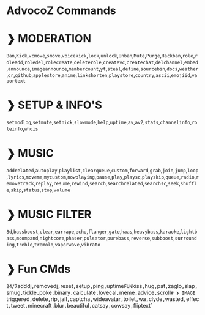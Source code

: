 # AdvocoZ Commands 

 # ❯ MODERATION
 `Ban`,`Kick`,`vcmove`,`smove`,`voicekick`,`lock`,`unlock`,`Unban`,`Mute`,`Purge`,`Hackban`,`role`,`roleadd`,`roledel`,`rolecreate`,`deleterole`,`createvc`,`createchat`,`delchannel`,`embed`,`announce`,`imageannounce`,`membercount`,`yt`,`steal`,`define`,`sourcebin`,`docs`,`weather`,`qr`,`github`,`applestore`,`anime`,`linkshorten`,`playstore`,`country`,`ascii`,`emojiid`,`vaportext`


 # ❯ SETUP & INFO'S 
`setmodlog`,`setmute`,`setnick`,`slowmode`,`help`,`uptime`,`av`,`av2`,`stats`,`channelinfo`,`roleinfo`,`whois`

# ❯ MUSIC 
`addrelated`,`autoplay`,`playlist`,`clearqueue`,`custom`,`forward`,`grab`,`join`,`jump`,`loop`,`lyrics`,`moveme`,`mycustom`,`nowplaying`,`pause`,`play`,`playsc`,`playskip`,`queue`,`radio`,`removetrack`,`replay`,`resume`,`rewind`,`search`,`searchrelated`,`searchsc`,`seek`,`shuffle`,`skip`,`status`,`stop`,`volume`

 # ❯ MUSIC FILTER
 `8d`,`bassboost`,`clear`,`earrape`,`echo`,`flanger`,`gate`,`haas`,`heavybass`,`karaoke`,`lightbass`,`mcompand`,`nightcore`,`phaser`,`pulsator`,`purebass`,`reverse`,`subboost`,`surrounding`,`treble`,`tremolo`,`vaporwave`,`vibrato`


 # ❯ Fun CMds 
`24/7`adddj`,`removedj`,`reset`,`setup`,`ping`,`uptime`
    FUN `kiss`,`hug`,`pat`,`zaglo`,`slap`,`smug`,`tickle`,`poke`,`binary`,`calculate`,`lovecal`,`meme`,`advice`,`scroll`
    # ❯ IMAGE 
`triggered`,`delete`,`rip`,`jail`,`captcha`,`wideavatar`,`toilet`,`wa`,`clyde`,`wasted`,`effect`,`tweet`,`minecraft`,`blur`,`beautiful`,`catsay`,`cowsay`,`fliptext`
